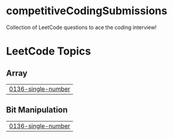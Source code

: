 # competitiveCodingSubmissions
Collection of LeetCode questions to ace the coding interview!

<!---LeetCode Topics Start-->
# LeetCode Topics
## Array
|  |
| ------- |
| [0136-single-number](https://github.com/jkp09x/competitiveCodingSubmissions/tree/master/0136-single-number) |
## Bit Manipulation
|  |
| ------- |
| [0136-single-number](https://github.com/jkp09x/competitiveCodingSubmissions/tree/master/0136-single-number) |
<!---LeetCode Topics End-->